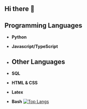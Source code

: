 ## Hi there 👋

## Programming Languages
- **Python**
- **Javascript/TypeScript**

- ## Other Languages
- **SQL**
- **HTML & CSS**
- **Latex**
- **Bash**
[![Top Langs](https://github-readme-stats.vercel.app/api/top-langs/?username=NickoKorn&layout=donut-vertical)](https://github.com/NickoKorn/github-readme-stats)
